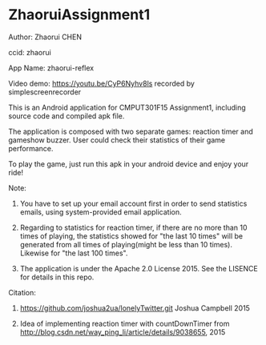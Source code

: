 # ZhaoruiAssignment1
Author: Zhaorui CHEN

ccid: zhaorui

App Name: zhaorui-reflex

Video demo: https://youtu.be/CyP6Nyhv8ls recorded by simplescreenrecorder

This is an Android application for CMPUT301F15 Assignment1, including source code and compiled apk file.

The application is composed with two separate games: reaction timer and gameshow buzzer. User could check their statistics of their game performance.

To play the game, just run this apk in your android device and enjoy your ride!

Note: 

1. You have to set up your email account first in order to send statistics emails, using system-provided email application.

2. Regarding to statistics for reaction timer, if there are no more than 10 times of playing, the statistics showed for "the last 10 times" will be generated from all times of playing(might be less than 10 times). Likewise for "the last 100 times".

3. The application is under the Apache 2.0 License 2015. See the LISENCE for details in this repo.


Citation:

1. https://github.com/joshua2ua/lonelyTwitter.git  Joshua Campbell 2015

2. Idea of implementing reaction timer with countDownTimer from http://blog.csdn.net/way_ping_li/article/details/9038655, 2015 
